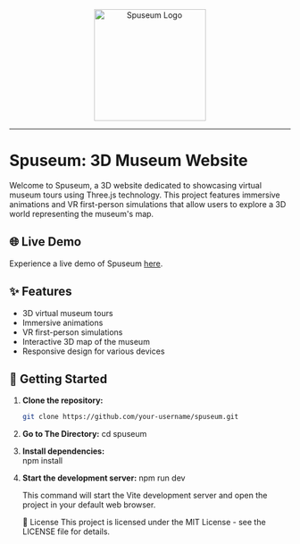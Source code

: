 <div align="center">
  <img src="https://cdn-icons-png.flaticon.com/512/3172/3172911.png" alt="Spuseum Logo" width="200px" />
</div>

---

# Spuseum: 3D Museum Website

Welcome to Spuseum, a 3D website dedicated to showcasing virtual museum tours using Three.js technology. This project features immersive animations and VR first-person simulations that allow users to explore a 3D world representing the museum's map.

## 🌐 Live Demo

Experience a live demo of Spuseum [here](https://example.com).

## ✨ Features

- 3D virtual museum tours
- Immersive animations
- VR first-person simulations
- Interactive 3D map of the museum
- Responsive design for various devices

## 🚀 Getting Started

1. **Clone the repository:**

   ```bash
   git clone https://github.com/your-username/spuseum.git

2. **Go to The Directory:**
   cd spuseum
   
3. **Install dependencies:**   
   npm install

3. **Start the development server:**
   npm run dev

   This command will start the Vite development server and open the project in your default web browser.

   📄 License
This project is licensed under the MIT License - see the LICENSE file for details.
